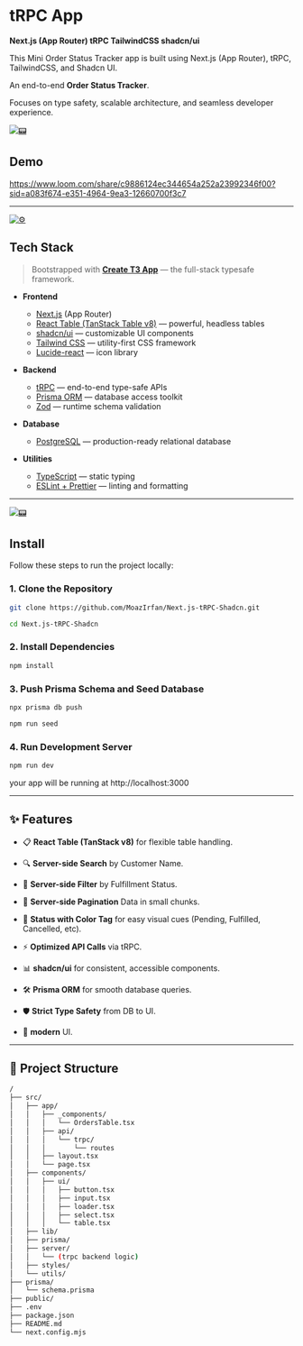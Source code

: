 # tRPC App

**Next.js (App Router) tRPC TailwindCSS shadcn/ui**

This Mini Order Status Tracker app is built using Next.js (App Router), tRPC, TailwindCSS, and Shadcn UI.

An end-to-end **Order Status Tracker**.

Focuses on type safety, scalable architecture, and seamless developer experience.

[![📟](https://raw.githubusercontent.com/MoazIrfan/wc-cli/main/.github/ordertracker.gif)](./../../)

## Demo
https://www.loom.com/share/c9886124ec344654a252a23992346f00?sid=a083f674-e351-4964-9ea3-12660700f3c7

---

[![⚙️](https://github.com/MoazIrfan/wc-cli/raw/main/.github/usage.png)](./../../)
## Tech Stack

> Bootstrapped with [**Create T3 App**](https://create.t3.gg/) — the full-stack typesafe framework.

- **Frontend**
  - [Next.js](https://nextjs.org/) (App Router)
  - [React Table (TanStack Table v8)](https://tanstack.com/table/v8) — powerful, headless tables
  - [shadcn/ui](https://ui.shadcn.dev/) — customizable UI components
  - [Tailwind CSS](https://tailwindcss.com/) — utility-first CSS framework
  - [Lucide-react](https://lucide.dev/) — icon library

- **Backend**
  - [tRPC](https://trpc.io/) — end-to-end type-safe APIs
  - [Prisma ORM](https://www.prisma.io/) — database access toolkit
  - [Zod](https://zod.dev/) — runtime schema validation

- **Database**
  - [PostgreSQL](https://www.postgresql.org/) — production-ready relational database

- **Utilities**
  - [TypeScript](https://www.typescriptlang.org/) — static typing
  - [ESLint + Prettier](https://eslint.org/) — linting and formatting

---

[![📟](https://github.com/MoazIrfan/wc-cli/raw/main/.github/install.png)](./../../)
## Install

Follow these steps to run the project locally:

### 1. Clone the Repository

```bash
git clone https://github.com/MoazIrfan/Next.js-tRPC-Shadcn.git

cd Next.js-tRPC-Shadcn
````

### 2. Install Dependencies

```bash
npm install
````

### 3. Push Prisma Schema and Seed Database

```bash
npx prisma db push

npm run seed
````

### 4. Run Development Server

```bash
npm run dev
````

your app will be running at http://localhost:3000

---


## ✨ Features

- 📋 **React Table (TanStack v8)** for flexible table handling.

- 🔍 **Server-side Search** by Customer Name.

- 🔎 **Server-side Filter** by Fulfillment Status.

- 🔄 **Server-side Pagination** Data in small chunks.

- 🎨 **Status with Color Tag** for easy visual cues (Pending, Fulfilled, Cancelled, etc).

- ⚡ **Optimized API Calls** via tRPC.

- 📊 **shadcn/ui** for consistent, accessible components.

- 🛠️ **Prisma ORM** for smooth database queries.

- 🛡️ **Strict Type Safety** from DB to UI.

- 🚀 **modern** UI.
---


## 🧪 Project Structure

```bash
/
├── src/
│   ├── app/
│   │   ├── _components/
│   │   │   └── OrdersTable.tsx
│   │   ├── api/
│   │   │   └── trpc/
│   │   │       └── routes
│   │   ├── layout.tsx
│   │   └── page.tsx
│   ├── components/
│   │   ├── ui/
│   │   │   ├── button.tsx
│   │   │   ├── input.tsx
│   │   │   ├── loader.tsx
│   │   │   ├── select.tsx
│   │   │   └── table.tsx
│   ├── lib/
│   ├── prisma/
│   ├── server/
│   │   └── (trpc backend logic)
│   ├── styles/
│   └── utils/
├── prisma/
│   └── schema.prisma
├── public/
├── .env
├── package.json
├── README.md
└── next.config.mjs

```
